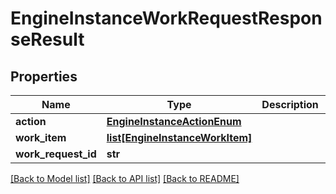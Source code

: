 # EngineInstanceWorkRequestResponseResult

## Properties
Name | Type | Description | Notes
------------ | ------------- | ------------- | -------------
**action** | [**EngineInstanceActionEnum**](EngineInstanceActionEnum.md) |  | [optional] 
**work_item** | [**list[EngineInstanceWorkItem]**](EngineInstanceWorkItem.md) |  | [optional] 
**work_request_id** | **str** |  | [optional] 

[[Back to Model list]](../README.md#documentation-for-models) [[Back to API list]](../README.md#documentation-for-api-endpoints) [[Back to README]](../README.md)


